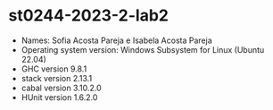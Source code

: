 # st0244-2023-2-lab2

* Names: Sofia Acosta Pareja e Isabela Acosta Pareja
* Operating system version: Windows Subsystem for Linux (Ubuntu 22.04)
* GHC version 9.8.1
* stack version 2.13.1
* cabal version 3.10.2.0
* HUnit version 1.6.2.0
